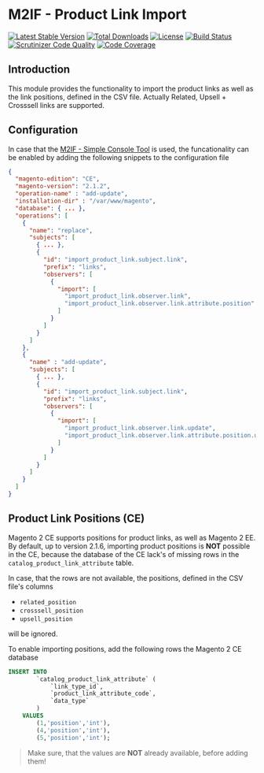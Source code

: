 # M2IF - Product Link Import

[![Latest Stable Version](https://img.shields.io/packagist/v/techdivision/import-product-link.svg?style=flat-square)](https://packagist.org/packages/techdivision/import-product-link) 
 [![Total Downloads](https://img.shields.io/packagist/dt/techdivision/import-product-link.svg?style=flat-square)](https://packagist.org/packages/techdivision/import-product-link)
 [![License](https://img.shields.io/packagist/l/techdivision/import-product-link.svg?style=flat-square)](https://packagist.org/packages/techdivision/import-product-link)
 [![Build Status](https://img.shields.io/travis/techdivision/import-product-link/master.svg?style=flat-square)](http://travis-ci.org/techdivision/import-product-link)
 [![Scrutinizer Code Quality](https://img.shields.io/scrutinizer/g/techdivision/import-product-link/master.svg?style=flat-square)](https://scrutinizer-ci.com/g/techdivision/import-product-link/?branch=master) [![Code Coverage](https://img.shields.io/scrutinizer/coverage/g/techdivision/import-product-link/master.svg?style=flat-square)](https://scrutinizer-ci.com/g/techdivision/import-product-link/?branch=master)

## Introduction

This module provides the functionality to import the product links as well as the link positions, 
defined in the CSV file. Actually Related, Upsell + Crosssell links are supported.

## Configuration

In case that the [M2IF - Simple Console Tool](https://github.com/techdivision/import-cli-simple) 
is used, the funcationality can be enabled by adding the following snippets to the configuration 
file

```json
{
  "magento-edition": "CE",
  "magento-version": "2.1.2",
  "operation-name" : "add-update",
  "installation-dir" : "/var/www/magento",
  "database": { ... },
  "operations": [
    {
      "name": "replace",
      "subjects": [
        { ... },
        {
          "id": "import_product_link.subject.link",
          "prefix": "links",
          "observers": [
            {
              "import": [
                "import_product_link.observer.link",
                "import_product_link.observer.link.attribute.position"
              ]
            }
          ]
        }
      ]
    },
    {
      "name" : "add-update",
      "subjects": [
        { ... },
        {
          "id": "import_product_link.subject.link",
          "prefix": "links",
          "observers": [
            {
              "import": [
                "import_product_link.observer.link.update",
                "import_product_link.observer.link.attribute.position.update"
              ]
            }
          ]
        }
      ]
    }
  ]
}
```

## Product Link Positions (CE)

Magento 2 CE supports positions for product links, as well as Magento 2 EE. By default, up to 
version 2.1.6, importing product positions is **NOT** possible in the CE, because the database 
of the CE lack's of missing rows in the `catalog_product_link_attribute` table.

In case, that the rows are not available, the positions, defined in the CSV file's columns 

* `related_position`
* `crosssell_position`
* `upsell_position`

will be ignored.

To enable importing positions, add the following rows the Magento 2 CE database

```sql
INSERT INTO 
        `catalog_product_link_attribute` (
            `link_type_id`, 
            `product_link_attribute_code`, 
            `data_type`
        ) 
    VALUES
        (1,'position','int'),
        (4,'position','int'),
        (5,'position','int');
```

> Make sure, that the values are **NOT** already available, before adding them!